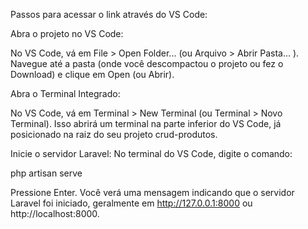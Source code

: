 Passos para acessar o link através do VS Code:

Abra o projeto no VS Code:

No VS Code, vá em File > Open Folder... (ou Arquivo > Abrir Pasta... ).
Navegue até a pasta (onde você descompactou o projeto ou fez o Download) e clique em Open (ou Abrir).

Abra o Terminal Integrado:

No VS Code, vá em Terminal > New Terminal (ou Terminal > Novo Terminal). Isso abrirá um terminal na parte inferior do VS Code, já posicionado na raiz do seu projeto crud-produtos.

Inicie o servidor Laravel:
No terminal do VS Code, digite o comando:

php artisan serve

Pressione Enter. Você verá uma mensagem indicando que o servidor Laravel foi iniciado, geralmente em http://127.0.0.1:8000 ou http://localhost:8000.